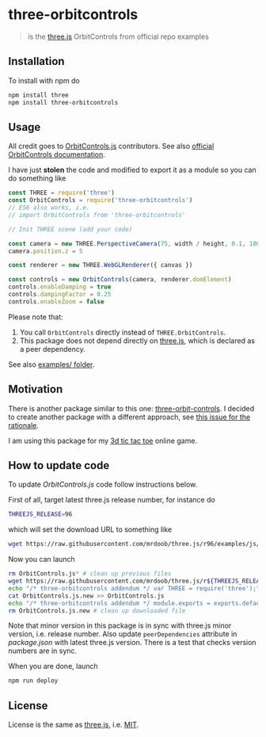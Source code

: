 # three-orbitcontrols

> is the [three.js] OrbitControls from official repo examples

## Installation

To install with npm do

```bash
npm install three
npm install three-orbitcontrols
```

## Usage

All credit goes to [OrbitControls.js][original_orbitcontrols] contributors.
See also [official OrbitControls documentation][orbitcontrols_documentation].

I have just **stolen** the code and modified to export it as a module so you can do something like

```javascript
const THREE = require('three')
const OrbitControls = require('three-orbitcontrols')
// ES6 also works, i.e.
// import OrbitControls from 'three-orbitcontrols'

// Init THREE scene (add your code)

const camera = new THREE.PerspectiveCamera(75, width / height, 0.1, 1000)
camera.position.z = 5

const renderer = new THREE.WebGLRenderer({ canvas })

const controls = new OrbitControls(camera, renderer.domElement)
controls.enableDamping = true
controls.dampingFactor = 0.25
controls.enableZoom = false
```

Please note that:

1. You call `OrbitControls` directly instead of `THREE.OrbitControls`.
2. This package does not depend directly on [three.js], which is declared as a peer dependency.

See also [examples/ folder](https://github.com/fibo/three-orbitcontrols/tree/master/examples).

## Motivation

There is another package similar to this one: [three-orbit-controls].
I decided to create another package with a different approach, see [this issue for the rationale](https://github.com/mattdesl/three-orbit-controls/issues/17).

I am using this package for my [3d tic tac toe](http://tris3d.net) online game.

## How to update code

To update *OrbitControls.js* code follow instructions below.

First of all, target latest three.js release number, for instance do

```bash
THREEJS_RELEASE=96
```

which will set the download URL to something like

```bash
wget https://raw.githubusercontent.com/mrdoob/three.js/r96/examples/js/controls/OrbitControls.js
```

Now you can launch

```bash
rm OrbitControls.js* # clean up previous files
wget https://raw.githubusercontent.com/mrdoob/three.js/r${THREEJS_RELEASE}/examples/js/controls/OrbitControls.js -O OrbitControls.js.new
echo "/* three-orbitcontrols addendum */ var THREE = require('three');" > OrbitControls.js
cat OrbitControls.js.new >> OrbitControls.js
echo "/* three-orbitcontrols addendum */ module.exports = exports.default = THREE.OrbitControls;" >> OrbitControls.js
rm OrbitControls.js.new # clean up downloaded file
```

Note that minor version in this package is in sync with three.js minor version, i.e. release number.
Also update `peerDependencies` attribute in *package.json* with latest three.js version.
There is a test that checks version numbers are in sync.

When you are done, launch

```bash
npm run deploy
```

## License

License is the same as [three.js], i.e. [MIT].

[original_orbitcontrols]: https://github.com/mrdoob/three.js/tree/master/examples/js/controls/OrbitControls.js "OrbitControls.js"
[orbitcontrols_documentation]: https://threejs.org/docs/#examples/controls/OrbitControls "OrbitControls documentation"
[three.js]: http://threejs.org/ "three.js"
[MIT]: https://github.com/mrdoob/three.js/blob/master/LICENSE "three.js license"
[three-orbit-controls]: https://www.npmjs.com/package/three-orbit-controls "three-orbit-controls"
